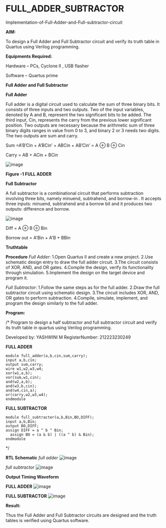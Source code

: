 # FULL_ADDER_SUBTRACTOR

Implementation-of-Full-Adder-and-Full-subtractor-circuit

**AIM:**

To design a Full Adder and Full Subtractor circuit and verify its truth table in Quartus using Verilog programming.

**Equipments Required:**

Hardware – PCs, Cyclone II , USB flasher

Software – Quartus prime

**Full Adder and Full Subtractor**

**Full Adder**

Full adder is a digital circuit used to calculate the sum of three binary bits. It consists of three inputs and two outputs. Two of the input variables, denoted by A and B, represent the two significant bits to be added. The third input, Cin, represents the carry from the previous lower significant position. Two outputs are necessary because the arithmetic sum of three binary digits ranges in value from 0 to 3, and binary 2 or 3 needs two digits. The two outputs are sum and carry.

Sum =A’B’Cin + A’BCin’ + ABCin + AB’Cin’ = A ⊕ B ⊕ Cin 

Carry = AB + ACin + BCin

![image](https://github.com/naavaneetha/FULL_ADDER_SUBTRACTOR/assets/154305477/0f30ba51-5ffb-4198-845f-18e054f675e7)

**Figure -1 FULL ADDER**

**Full Subtractor**

A full subtractor is a combinational circuit that performs subtraction involving three bits, namely minuend, subtrahend, and borrow-in . It accepts three inputs: minuend, subtrahend and a borrow bit and it produces two outputs: difference and borrow.

![image](https://github.com/naavaneetha/FULL_ADDER_SUBTRACTOR/assets/154305477/02b24f51-ab51-4304-9ad6-7b81ffc1ead5)

Diff = A ⊕ B ⊕ Bin 

Borrow out = A'Bin + A'B + BBin

**Truthtable**

**Procedure**
*Full Adder*:
1.Open Quartus II and create a new project. 2.Use schematic design entry to draw the full adder circuit. 3.The circuit consists of XOR, AND, and OR gates. 4.Compile the design, verify its functionality through simulation. 5.Implement the design on the target device and program it.

*Full Subtractor*:
1.Follow the same steps as for the full adder. 2.Draw the full subtractor circuit using schematic design. 3.The circuit includes XOR, AND, OR gates to perform subtraction. 4.Compile, simulate, implement, and program the design similarly to the full adder.


**Program:**

/* Program to design a half subtractor and full subtractor circuit and verify its truth table in quartus using Verilog programming. 

Developed by: YASHWINI M
RegisterNumber: 212223230249

**FULL ADDER**
```
module full_adder(a,b,cin,sum,carry);
input a,b,cin;
output sum,carry;
wire w1,w2,w3,w4;       
xor(w1,a,b);
xor(sum,w1,cin);        
and(w2,a,b);
and(w3,b,cin);
and(w4,cin,a);
or(carry,w2,w3,w4);
endmodule
```
**FULL SUBTRACTOR**
```
module full_subtracter(a,b,Bin,BO,DIFF);
input a,b,Bin;
output BO,DIFF;
assign DIFF = a ^ b ^ Bin;
  assign BO = (a & b) | ((a ^ b) & Bin);
endmodule
```
*/

**RTL Schematic**
*full adder*
![image](https://github.com/YASHWINISEC/FULL_ADDER_SUBTRACTOR/assets/139361633/6d52ca52-26a4-43e8-aa52-b207acff7e08)

*full subtractor*
![image](https://github.com/YASHWINISEC/FULL_ADDER_SUBTRACTOR/assets/139361633/c67fed7b-592f-476a-ac5b-6d0615c67bda)


**Output Timing Waveform**

**FULL ADDER**
![image](https://github.com/YASHWINISEC/FULL_ADDER_SUBTRACTOR/assets/139361633/6ddc42a7-3858-4e88-8886-ecdf8a507073)

**FULL SUBTRACTOR**
![image](https://github.com/YASHWINISEC/FULL_ADDER_SUBTRACTOR/assets/139361633/f69f1f6e-521c-4fbc-8d0a-068b972b81a9)


**Result:**

Thus the Full Adder and Full Subtractor circuits are designed and the truth tables is verified using Quartus software.



